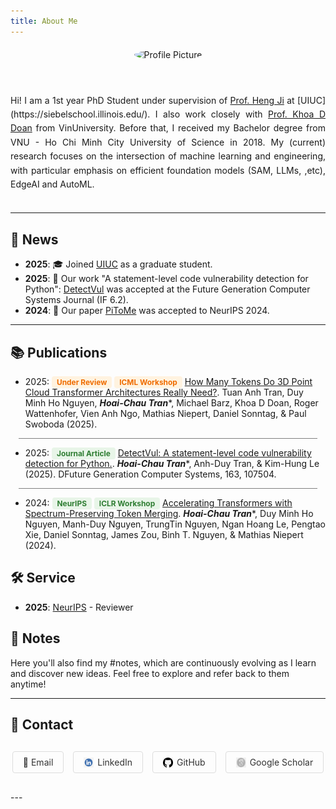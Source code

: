 ```yaml
---
title: About Me
---
```


<div style="display: flex; justify-content:center ;align-items: center; gap: 20px; margin: 20px 0; flex-wrap: wrap;">
  <div style="flex: 1; min-width: 300px; order: 2;">
    <p style="text-align: justify; line-height: 1.6;">Hi! I am a 1st year PhD Student under supervision of   <a href="https://scholar.google.com/citations?user=z7GCqT4AAAAJ&hl=en&oi=ao" target="_blank">Prof. Heng Ji</a> at [UIUC](https://siebelschool.illinois.edu/). I also work closely with <a href="https://scholar.google.com/citations?user=Zz2hMgcAAAAJ&hl=en&oi=ao" target="_blank">Prof. Khoa D Doan</a> from VinUniversity. Before that, I received my Bachelor degree from VNU - Ho Chi Minh City University of Science in 2018.
    My (current) research focuses on the intersection of machine learning and engineering, with particular emphasis on efficient foundation models (SAM, LLMs, ,etc), EdgeAI and AutoML.</p>
  </div>
  <div style="flex-shrink: 0; text-align: center; max-width: 250px; width: 100%; order: 1; margin-bottom: 20px;">
    <img src="./profile.PNG" alt="Profile Picture" style="width: 180px; height: 180px; border-radius: 50%; object-fit: cover; max-width: 100%;">
  </div>
</div>

<style>
@media (max-width: 768px) {
  div[style*="display: flex"] {
    flex-direction: column !important;
    align-items: center !important;
    text-align: center !important;
  }

  div[style*="flex: 1"] {
    order: 2 !important;
    min-width: unset !important;
    width: 100% !important;
  }

  p[style*="text-align: justify"] {
    text-align: center !important;
  }

  div[style*="flex-shrink: 0"] {
    order: 1 !important;
    max-width: 200px !important;
    width: 100% !important;
    margin: 0 auto 20px auto !important;
    display: flex !important;
    justify-content: center !important;
    align-items: center !important;
  }

  img[alt="Profile Picture"] {
    width: 150px !important;
    height: 150px !important;
    display: block !important;
    margin: 0 auto !important;
  }
}

@media (max-width: 480px) {
  img[alt="Profile Picture"] {
    width: 120px !important;
    height: 120px !important;
  }

  div[style*="margin: 20px 0"] {
    margin: 10px 0 !important;
  }
}
</style>


---

## 📰 News

* **2025**: 🎓 Joined [UIUC](https://siebelschool.illinois.edu/) as a graduate student.
* **2025**: 📄 Our work "A statement-level code vulnerability detection for Python": [DetectVul](https://arxiv.org/abs/2405.16148) was accepted at the Future Generation Computer Systems Journal (IF 6.2).
* **2024**: 📄 Our paper [PiToMe](https://arxiv.org/abs/2405.16148) was accepted to NeurIPS 2024.

---

## 📚 Publications

* 2025:  <span style="background-color: #fff3e0; color: #ef6c00; padding: 2px 8px; border-radius: 4px; font-size: 0.85em; font-weight: bold;">Under Review</span> <span style="background-color: #fff3e0; color: #ef6c00; padding: 2px 8px; border-radius: 4px; font-size: 0.85em; font-weight: bold;">ICML Workshop</span> [How Many Tokens Do 3D  Point Cloud Transformer Architectures Really Need?](https://openreview.net/forum?id=uGO1tgU3Mc). Tuan Anh Tran, Duy Minh Ho Nguyen, **_Hoai-Chau Tran_***, Michael Barz, Khoa D Doan, Roger Wattenhofer, Vien Anh Ngo, Mathias Niepert, Daniel Sonntag, & Paul Swoboda (2025).

<div style="border-top: 0.25px solid grey; margin: 10px auto; width: 95%;"></div>

* 2025: <span style="background-color: #e8f5e8; color: #2e7d32; padding: 2px 8px; border-radius: 4px; font-size: 0.85em; font-weight: bold;">Journal Article</span> [DetectVul: A statement-level code vulnerability detection for Python.](https://arxiv.org/abs/2405.16148). **_Hoai-Chau Tran_***, Anh-Duy Tran, & Kim-Hung Le (2025). DFuture Generation Computer Systems, 163, 107504.

<div style="border-top: 0.25px solid grey; margin: 10px auto; width: 95%;"></div>

* 2024: <span style="background-color: #e8f5e8; color: #2e7d32; padding: 2px 8px; border-radius: 4px; font-size: 0.85em; font-weight: bold;">NeurIPS</span> <span style="background-color: #e8f5e8; color: #2e7d32; padding: 2px 8px; border-radius: 4px; font-size: 0.85em; font-weight: bold;">ICLR Workshop</span> [Accelerating Transformers with Spectrum-Preserving Token Merging](https://arxiv.org/abs/2405.16148). **_Hoai-Chau Tran_***, Duy Minh Ho Nguyen, Manh-Duy Nguyen, TrungTin Nguyen, Ngan Hoang Le, Pengtao Xie, Daniel Sonntag, James Zou, Binh T. Nguyen, & Mathias Niepert (2024).

## 🛠️ Service

<!-- * **2025**: [International Conference on Machine Learning (ICML)](https://icml.cc) - Area Chair -->
* **2025**: [NeurIPS](https://neurips.cc) - Reviewer
<!-- * **2023**: [International Conference on Learning Representations (ICLR)](https://iclr.cc) - Reviewer -->
<!-- * **2023**: [Association for the Advancement of Artificial Intelligence (AAAI)](https://aaai.org) - Senior Program Committee Member -->

<!-- ### 🏛️ Workshop Organization -->
<!-- * **2024**: [Workshop on Machine Learning for Healthcare](https://ml4health.github.io) - Co-organizer -->
<!-- * **2023**: [AI Safety Workshop at NeurIPS](https://aissafety.org) - Program Committee Member -->

<!-- ### 🏆 Awards & Recognition -->
<!-- * **2024**: Outstanding Reviewer Award - [Conference Name](https://conference-website.com) -->
<!-- * **2023**: Distinguished Service Award - [Organization Name](https://organization-website.com) -->

## 📝 Notes

Here you'll also find my #notes, which are continuously evolving as I learn and discover new ideas. Feel free to explore and refer back to them anytime!


---

## 📧 Contact

<div style="text-align: center; margin: 30px 0;">
  <div style="display: flex; gap: 15px; justify-content: center; flex-wrap: wrap;">
    <a href="mailto:chauht2@illinois.edu" style="text-decoration: none; padding: 8px 16px; border: 1px solid #ddd; border-radius: 4px; color: #333; display: flex; align-items: center; gap: 6px;">📧 Email</a>
    <a href="https://www.linkedin.com/in/hoai-chau-tran/" target="_blank" style="text-decoration: none; padding: 8px 16px; border: 1px solid #ddd; border-radius: 4px; color: #333; display: flex; align-items: center; gap: 6px;"><img src="./linkedin.png" alt="LinkedIn" style="width: 16px; height: 16px;"> LinkedIn</a>
    <a href="https://github.com/hchautran" target="_blank" style="text-decoration: none; padding: 8px 16px; border: 1px solid #ddd; border-radius: 4px; color: #333; display: flex; align-items: center; gap: 6px;"><img src="./github.png" alt="GitHub" style="width: 16px; height: 16px;"> GitHub</a>
    <a href="https://scholar.google.com/citations?user=FZH2vcEAAAAJ&hl=en" target="_blank" style="text-decoration: none; padding: 8px 16px; border: 1px solid #ddd; border-radius: 4px; color: #333; display: flex; align-items: center; gap: 6px;"><img src="./scholar.png" alt="Google Scholar" style="width: 16px; height: 16px;"> Google Scholar</a>
  </div>
</div>
---
<script type="text/javascript" id="clustrmaps" src="//clustrmaps.com/map_v2.js?d=VV_9AxgUp6rEn_vluenH0AQsjlWKPLdDalJIaJg96ms&cl=ffffff&w=a"></script>
